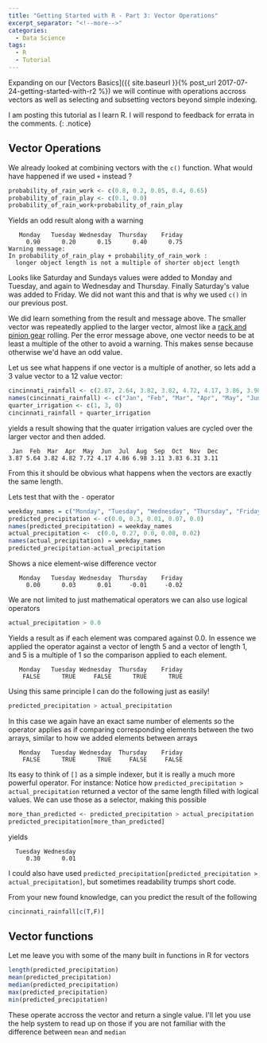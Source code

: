 ```yaml
---
title: "Getting Started with R - Part 3: Vector Operations"
excerpt_separator: "<!--more-->"
categories:
  - Data Science
tags:
  - R
  - Tutorial
---
```

Expanding on our [Vectors Basics]({{ site.baseurl }}{% post_url 2017-07-24-getting-started-with-r2 %}) we will continue with operations accross vectors as well as selecting and subsetting vectors beyond simple indexing.
<!--more-->


I am posting this tutorial as I learn R. I will respond to feedback for errata in the comments.
{: .notice}


## Vector Operations

We already looked at combining vectors with the `c()` function. What would have happened if we used `+` instead ?

```R
probability_of_rain_work <- c(0.8, 0.2, 0.05, 0.4, 0.65)
probability_of_rain_play <- c(0.1, 0.0)
probability_of_rain_work+probability_of_rain_play
```

Yields an odd result along with a warning

```
   Monday   Tuesday Wednesday  Thursday    Friday 
     0.90      0.20      0.15      0.40      0.75 
Warning message:
In probability_of_rain_play + probability_of_rain_work :
  longer object length is not a multiple of shorter object length
```
Looks like Saturday and Sundays values were added to Monday and Tuesday, and again to Wednesday and Thursday. Finally Saturday's value was added to Friday. We did not want this and that is why we used `c()` in our previous post.

We did learn something from the result and message above. The smaller vector was repeatedly applied to the larger vector, almost like a [rack and pinion gear](https://en.wikipedia.org/wiki/Rack_and_pinion) rolling. Per the error message above, one vector needs to be at least a multiple of the other to avoid a warning. This makes sense because otherwise we'd have an odd value. 

Let us see what happens if one vector is a multiple of another, so lets add a 3 value vector to a 12 value vector:

``` R
cincinnati_rainfall <- c(2.87, 2.64, 3.82, 3.82, 4.72, 4.17, 3.86, 3.98, 3.11, 2.83, 3.31, 3.11)
names(cincinnati_rainfall) <- c("Jan", "Feb", "Mar", "Apr", "May", "Jun", "Jul", "Aug", "Sep", "Oct", "Nov", "Dec")
quarter_irrigation <- c(1, 3, 0)
cincinnati_rainfall + quarter_irrigation
```
yields a result showing that the quater irrigation values are cycled over the larger vector and then added. 
```
 Jan  Feb  Mar  Apr  May  Jun  Jul  Aug  Sep  Oct  Nov  Dec 
3.87 5.64 3.82 4.82 7.72 4.17 4.86 6.98 3.11 3.83 6.31 3.11 
```

From this it should be obvious what happens when the vectors are exactly the same length.


Lets test that with the `-` operator

```R
weekday_names = c("Monday", "Tuesday", "Wednesday", "Thursday", "Friday")
predicted_precipitation <- c(0.0, 0.3, 0.01, 0.07, 0.0)
names(predicted_precipitation) = weekday_names
actual_precipitation <-  c(0.0, 0.27, 0.0, 0.08, 0.02)
names(actual_precipitation) = weekday_names
predicted_precipitation-actual_precipitation
```

Shows a nice element-wise difference vector

```
   Monday   Tuesday Wednesday  Thursday    Friday 
     0.00      0.03      0.01     -0.01     -0.02 
```

We are not limited to just mathematical operators we can also use logical operators
```R
actual_precipitation > 0.0
```
Yields a result as if each element was compared against 0.0. In essence we applied the operator against a vector of length 5 and a vector of length 1, and 5 is a multiple of 1 so the comparison applied to each element.

```
   Monday   Tuesday Wednesday  Thursday    Friday 
    FALSE      TRUE     FALSE      TRUE      TRUE 
```

Using this same principle I can do the following just as easily!

```R
predicted_precipitation > actual_precipitation
```

In this case we again have an exact same number of elements so the operator applies as if comparing corresponding elements between the two arrays, similar to how we added elements between arrays

```
   Monday   Tuesday Wednesday  Thursday    Friday 
    FALSE      TRUE      TRUE     FALSE     FALSE 
```

Its easy to think of `[]` as a simple indexer, but it is really a much more powerful operator. For instance: Notice how `predicted_precipitation > actual_precipitation` 
returned a vector of the same length filled with logical values. We can use those as a selector, making this possible


```R
more_than_predicted <- predicted_precipitation > actual_precipitation 
predicted_precipitation[more_than_predicted]
```

yields

```
  Tuesday Wednesday 
     0.30      0.01 
```

I could also have used `predicted_precipitation[predicted_precipitation > actual_precipitation]`, but sometimes readability trumps short code.

From your new found knowledge, can you predict the result of the following

```R
cincinnati_rainfall[c(T,F)]
```

## Vector functions

Let me leave you with some of the many built in functions in R for vectors

```R
length(predicted_precipitation)
mean(predicted_precipitation)
median(predicted_precipitation)
max(predicted_precipitation)
min(predicted_precipitation)
```

These operate accross the vector and return a single value. I'll let you use the help system to read up on those if you are not familiar with the difference between `mean` and `median`

